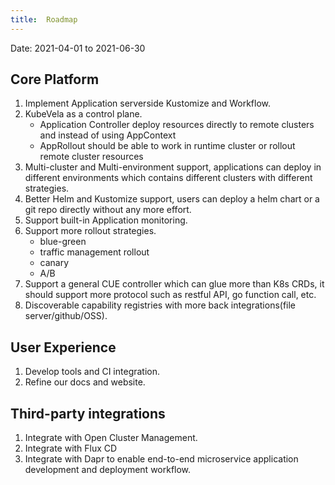 ```yaml
---
title:  Roadmap
---
```


Date: 2021-04-01 to 2021-06-30

## Core Platform

1. Implement Application serverside Kustomize and Workflow.
2. KubeVela as a control plane.
    - Application Controller deploy resources directly to remote clusters and instead of using AppContext
    - AppRollout should be able to work in runtime cluster or rollout remote cluster resources
3. Multi-cluster and Multi-environment support, applications can deploy in different environments which
   contains different clusters with different strategies.
4. Better Helm and Kustomize support, users can deploy a helm chart or a git repo directly without any more effort.
5. Support built-in Application monitoring.
6. Support more rollout strategies.
    - blue-green
    - traffic management rollout
    - canary
    - A/B
7. Support a general CUE controller which can glue more than K8s CRDs, it should support more protocol such as restful API,
   go function call, etc.
8. Discoverable capability registries with more back integrations(file server/github/OSS).

## User Experience

1. Develop tools and CI integration.
2. Refine our docs and website.

## Third-party integrations

1. Integrate with Open Cluster Management.
2. Integrate with Flux CD
3. Integrate with Dapr to enable end-to-end microservice application development and deployment workflow.
